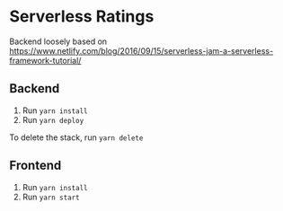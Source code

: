 # Serverless Ratings

Backend loosely based on https://www.netlify.com/blog/2016/09/15/serverless-jam-a-serverless-framework-tutorial/

## Backend

1. Run `yarn install`
1. Run `yarn deploy`

To delete the stack, run `yarn delete`

## Frontend

1. Run `yarn install`
1. Run `yarn start`
